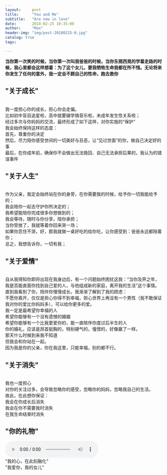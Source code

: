 ```yaml
---
layout:     post
title:      "You and Me"
subtitle:   "Are now in love"
date:       2018-02-25 10:35:00
author:     "Max"
header-img: "img/post-20180225-0.jpg"
catalog: true
tags:

---
```


> 
<b>当你第一次笑的时候，当你第一次叫我爸爸的时候，当你东摇西晃的学着走路的时候，我心里都会这样想着：为了这个女儿，要我牺牲生命我都在所不惜。无论将来你发生了任何的意外，我一定会不顾自己的性命，跑去救你</b>



## "关于成长"  

<br>我一度担心你的成长，担心你会走偏。
<br>比如初中盲目追星啦，高中就要辍学搞音乐啦，未成年发生性关系啦；
<br>经过多次与你妈妈的交流，最终形成了如下这样，对你实施的“保护”
<br>我会始终保持这样的态度：
<br>首先，尊重你的决定
<br>然后，尽力陪你感受世间的一切美好与丑恶，让“见过世面”的你，做自己决定好的事
<br>最后，在你成年前，确保你不会做出无法挽回、自己无法承担后果的，我认为的错误事件



## "关于人生" 

<br>作为父亲，我定会始终站在你的身旁，在你需要我的时候，给予你一切我能给予的；
<br>我会陪你一起去守护你所决定的；
<br>我希望能陪你完成很多你想做到的；
<br>我会等待，随时与你分享，陪你承担；
<br>当你受挫了，我就等着你回来哭一场；
<br>如果你忍住不哭，好，那我就做一桌好吃的给你吃，让你感受到：爸爸永远都陪着你；
<br>总之，我想告诉你，一切有我；


## "关于爱情" 
<br>自从我得知你即将出现在我身边后，有一个问题始终困扰这我：“当你及笄之年，我是否能直面你找到自己爱的人，与他组成新的家庭，离开我的生活”这个事情。
<br>直到我看到了你，陪伴你慢慢成长。我渐渐了解到了我的顾虑：
<br>不愿你离开，仅仅是担心你得不到幸福，担心世界上再没有一个男性（我不敢保证我对你的爱比你妈妈多），可以给你更多的爱。
<br>我一定是最希望你幸福的人
<br>希望你能够有一个没有遗憾的婚姻
<br>希望你能够有一个比我更爱你的，能一直陪伴你度过后半生的人
<br>你的婚礼，应该是昂首挺胸的，特别硬气的，憧憬的，好像赢了一样。
<br>那天什么时候到来我不知道
<br>但我会和你站在一起。
<br>因为我是你的父亲，你在我这里，只能幸福，别的都不行。


## "关于消失" 
<br>我也一度担心
<br>对你的关注过多，会导致忽略你的感受，忽略你的妈妈，忽略我自己的生活。
<br>故此，在此想你保证：
<br>我会在你成长后消失
<br>我会在你不需要我时消失
<br>在我生命结束时消失

## "你的礼物" 

<audio src="{{ site.url }}{{ site.baseurl }}/img/baba.mp3" preload controls></audio>
<br>"我的心，在此刻融化" 
<br>"我爱你，我的女儿"




